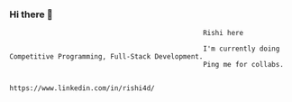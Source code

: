 ###                                                 Hi there 👋
                                                    Rishi here
                                                    
                                                    I'm currently doing Competitive Programming, Full-Stack Development.
                                                    Ping me for collabs.
                                                    
                                                    https://www.linkedin.com/in/rishi4d/

<!--
**rishi4d/rishi4d** is a ✨ _special_ ✨ repository because its `README.md` (this file) appears on your GitHub profile.

Here are some ideas to get you started:

- 🔭 I’m currently working on ...
- 🌱 I’m currently learning ...
- 👯 I’m looking to collaborate on ...
- 🤔 I’m looking for help with ...
- 💬 Ask me about ...
- 📫 How to reach me: ...
- 😄 Pronouns: ...
- ⚡ Fun fact: ...
-->
